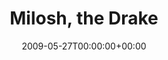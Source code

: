 ---
templateKey: event
guid: 0894ab11-6eab-11ea-99c5-002590d1d1b0
date: 2009-05-27T00:00:00+00:00
eventTime: 'none'
title: Milosh, the Drake
artist: Milosh
city: Toronto
venue: the Drake
group: Tim Shia
guests: Paul Pfisterer
---